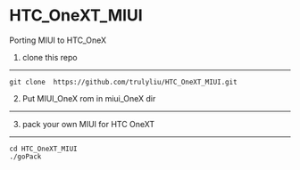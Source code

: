 HTC_OneXT_MIUI
=================

Porting MIUI to HTC_OneX


1. clone this repo
---------------
    git clone  https://github.com/trulyliu/HTC_OneXT_MIUI.git

2. Put MIUI_OneX rom in miui_OneX dir
---------------

3. pack your own MIUI for HTC OneXT
---------------
    cd HTC_OneXT_MIUI
    ./goPack

